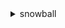 <details><summary>snowball</summary><blockquote>

- **<details><summary>cancel-cluster</summary><blockquote>**

  * --cluster-id
  * --cli-input-json
  * --cli-input-yaml
  * --generate-cli-skeleton


- **<details><summary>cancel-job</summary><blockquote>**

  * --job-id
  * --cli-input-json
  * --cli-input-yaml
  * --generate-cli-skeleton


- **<details><summary>create-address</summary><blockquote>**

  * --address
  * --cli-input-json
  * --cli-input-yaml
  * --generate-cli-skeleton


- **<details><summary>create-cluster</summary><blockquote>**

  * --job-type
  * --resources
  * --on-device-service-configuration
  * --description
  * --address-id
  * --kms-key-arn
  * --role-arn
  * --snowball-type
  * --shipping-option
  * --notification
  * --forwarding-address-id
  * --tax-documents
  * --remote-management
  * --cli-input-json
  * --cli-input-yaml
  * --generate-cli-skeleton


- **<details><summary>create-job</summary><blockquote>**

  * --job-type
  * --resources
  * --on-device-service-configuration
  * --description
  * --address-id
  * --kms-key-arn
  * --role-arn
  * --snowball-capacity-preference
  * --shipping-option
  * --notification
  * --cluster-id
  * --snowball-type
  * --forwarding-address-id
  * --tax-documents
  * --device-configuration
  * --remote-management
  * --long-term-pricing-id
  * --cli-input-json
  * --cli-input-yaml
  * --generate-cli-skeleton


- **<details><summary>create-long-term-pricing</summary><blockquote>**

  * --long-term-pricing-type
  * --is-long-term-pricing-auto-renew
  * --no-is-long-term-pricing-auto-renew
  * --snowball-type
  * --cli-input-json
  * --cli-input-yaml
  * --generate-cli-skeleton


- **<details><summary>create-return-shipping-label</summary><blockquote>**

  * --job-id
  * --shipping-option
  * --cli-input-json
  * --cli-input-yaml
  * --generate-cli-skeleton


- **<details><summary>describe-address</summary><blockquote>**

  * --address-id
  * --cli-input-json
  * --cli-input-yaml
  * --generate-cli-skeleton


- **<details><summary>describe-addresses</summary><blockquote>**

  * --cli-input-json
  * --cli-input-yaml
  * --starting-token
  * --page-size
  * --max-items
  * --generate-cli-skeleton


- **<details><summary>describe-cluster</summary><blockquote>**

  * --cluster-id
  * --cli-input-json
  * --cli-input-yaml
  * --generate-cli-skeleton


- **<details><summary>describe-job</summary><blockquote>**

  * --job-id
  * --cli-input-json
  * --cli-input-yaml
  * --generate-cli-skeleton


- **<details><summary>describe-return-shipping-label</summary><blockquote>**

  * --job-id
  * --cli-input-json
  * --cli-input-yaml
  * --generate-cli-skeleton


- **<details><summary>get-job-manifest</summary><blockquote>**

  * --job-id
  * --cli-input-json
  * --cli-input-yaml
  * --generate-cli-skeleton


- **<details><summary>get-job-unlock-code</summary><blockquote>**

  * --job-id
  * --cli-input-json
  * --cli-input-yaml
  * --generate-cli-skeleton


- **<details><summary>get-snowball-usage</summary><blockquote>**

  * --cli-input-json
  * --cli-input-yaml
  * --generate-cli-skeleton


- **<details><summary>get-software-updates</summary><blockquote>**

  * --job-id
  * --cli-input-json
  * --cli-input-yaml
  * --generate-cli-skeleton


- **<details><summary>help</summary><blockquote>**

  * 


- **<details><summary>list-cluster-jobs</summary><blockquote>**

  * --cluster-id
  * --cli-input-json
  * --cli-input-yaml
  * --starting-token
  * --page-size
  * --max-items
  * --generate-cli-skeleton


- **<details><summary>list-clusters</summary><blockquote>**

  * --cli-input-json
  * --cli-input-yaml
  * --starting-token
  * --page-size
  * --max-items
  * --generate-cli-skeleton


- **<details><summary>list-compatible-images</summary><blockquote>**

  * --cli-input-json
  * --cli-input-yaml
  * --starting-token
  * --page-size
  * --max-items
  * --generate-cli-skeleton


- **<details><summary>list-jobs</summary><blockquote>**

  * --cli-input-json
  * --cli-input-yaml
  * --starting-token
  * --page-size
  * --max-items
  * --generate-cli-skeleton


- **<details><summary>list-long-term-pricing</summary><blockquote>**

  * --max-results
  * --next-token
  * --cli-input-json
  * --cli-input-yaml
  * --generate-cli-skeleton


- **<details><summary>update-cluster</summary><blockquote>**

  * --cluster-id
  * --role-arn
  * --description
  * --resources
  * --on-device-service-configuration
  * --address-id
  * --shipping-option
  * --notification
  * --forwarding-address-id
  * --cli-input-json
  * --cli-input-yaml
  * --generate-cli-skeleton


- **<details><summary>update-job</summary><blockquote>**

  * --job-id
  * --role-arn
  * --notification
  * --resources
  * --on-device-service-configuration
  * --address-id
  * --shipping-option
  * --description
  * --snowball-capacity-preference
  * --forwarding-address-id
  * --cli-input-json
  * --cli-input-yaml
  * --generate-cli-skeleton


- **<details><summary>update-job-shipment-state</summary><blockquote>**

  * --job-id
  * --shipment-state
  * --cli-input-json
  * --cli-input-yaml
  * --generate-cli-skeleton


- **<details><summary>update-long-term-pricing</summary><blockquote>**

  * --long-term-pricing-id
  * --replacement-job
  * --is-long-term-pricing-auto-renew
  * --no-is-long-term-pricing-auto-renew
  * --cli-input-json
  * --cli-input-yaml
  * --generate-cli-skeleton


</blockquote></details>
</blockquote></details>
</blockquote></details>
</blockquote></details>
</blockquote></details>
</blockquote></details>
</blockquote></details>
</blockquote></details>
</blockquote></details>
</blockquote></details>
</blockquote></details>
</blockquote></details>
</blockquote></details>
</blockquote></details>
</blockquote></details>
</blockquote></details>
</blockquote></details>
</blockquote></details>
</blockquote></details>
</blockquote></details>
</blockquote></details>
</blockquote></details>
</blockquote></details>
</blockquote></details>
</blockquote></details>
</blockquote></details>
</blockquote></details>
